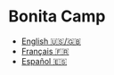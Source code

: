 # Bonita Camp

* [English 🇺🇸/🇬🇧](en/index.md)
* [Français 🇫🇷](fr/index.md)
* [Español 🇪🇸](es/index.md)
